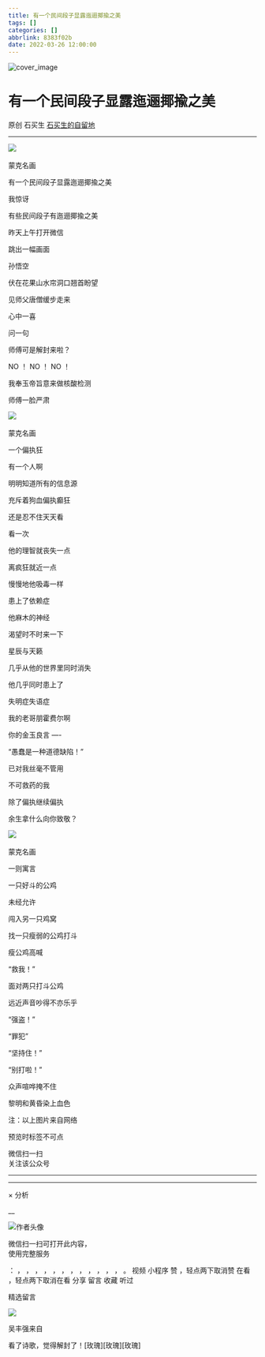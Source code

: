 ```yaml
---
title: 有一个民间段子显露迤逦揶揄之美
tags: []
categories: []
abbrlink: 8383f02b
date: 2022-03-26 12:00:00
---
```


![cover_image](20220326有一个民间段子显露迤逦揶揄之美/img1.jpg)

#  有一个民间段子显露迤逦揶揄之美

原创  石买生  [ 石买生的自留地 ](javascript:void\(0\);)

__ _ _ _ _

  

![](20220326有一个民间段子显露迤逦揶揄之美/img2.jpg)
​

蒙克名画

  

  

有一个民间段子显露迤逦揶揄之美

  

  

  

我惊讶

  

有些民间段子有迤逦揶揄之美

  

  

  

昨天上午打开微信

  

跳出一幅画面

  

孙悟空

  

伏在花果山水帘洞口翘首盼望

  

见师父唐僧缓步走来

  

心中一喜

  

问一句

  

师傅可是解封来啦？

  

  

  

NO  ！  NO  ！  NO  ！

  

我奉玉帝旨意来做核酸检测

  

师傅一脸严肃

  

  

  

![](20220326有一个民间段子显露迤逦揶揄之美/img3.jpg)
​

蒙克名画

  

  

一个偏执狂

  

  

  

有一个人啊

  

明明知道所有的信息源

  

充斥着狗血偏执癫狂

  

还是忍不住天天看

  

看一次

  

他的理智就丧失一点

  

离疯狂就近一点

  

慢慢地他吸毒一样

  

患上了依赖症

  

他麻木的神经

  

渴望时不时来一下

  

星辰与天籁

  

几乎从他的世界里同时消失

  

他几乎同时患上了

  

失明症失语症

  

  

  

我的老哥朋霍费尔啊

  

你的金玉良言  —-

  

“愚蠢是一种道德缺陷！”

  

已对我丝毫不管用

  

不可救药的我

  

除了偏执继续偏执

  

余生拿什么向你致敬？

  

  

  

![](20220326有一个民间段子显露迤逦揶揄之美/img4.jpg)
​

蒙克名画

  

  

一则寓言

  

  

  

一只好斗的公鸡

  

未经允许

  

闯入另一只鸡窝

  

找一只瘦弱的公鸡打斗

  

瘦公鸡高喊

  

“救我！”

  

  

  

面对两只打斗公鸡

  

远近声音吵得不亦乐乎

  

“强盗！”

  

“罪犯”

  

“坚持住！”

  

“别打啦！”

  

众声喧哗掩不住

  

黎明和黄昏染上血色

  

  

  

注：以上图片来自网络

预览时标签不可点

微信扫一扫  
关注该公众号





****



****



×  分析

__

![作者头像](shared/img1.png)

微信扫一扫可打开此内容，  
使用完整服务

：  ，  ，  ，  ，  ，  ，  ，  ，  ，  ，  ，  ，  。  视频  小程序  赞  ，轻点两下取消赞  在看  ，轻点两下取消在看
分享  留言  收藏  听过

精选留言

![](shared/img16.jpg)

吴丰强来自

看了诗歌，觉得解封了！[玫瑰][玫瑰][玫瑰]

